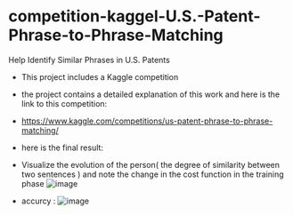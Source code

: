 # competition-kaggel-U.S.-Patent-Phrase-to-Phrase-Matching
Help Identify Similar Phrases in U.S. Patents


- This project includes a Kaggle competition
- the project contains a detailed explanation of this work and here is the link to this competition:
- https://www.kaggle.com/competitions/us-patent-phrase-to-phrase-matching/

- here is the final result:
- Visualize the evolution of the person( the degree of similarity between two sentences ) and note the change in the cost function in the training phase
![image](https://user-images.githubusercontent.com/108405071/210252376-c9509115-9b85-4a0b-aa25-69c330801fb4.png)
- accurcy :
![image](https://user-images.githubusercontent.com/108405071/210253106-a349c184-23aa-4add-afce-7dbeed754ed5.png)
